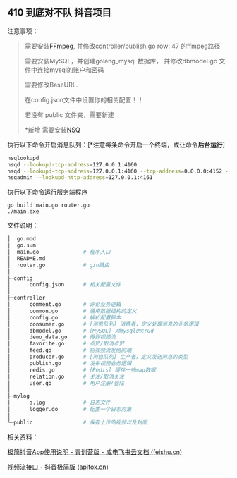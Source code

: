 ## 410 到底对不队 抖音项目



注意事项：

> 需要安装[FFmpeg](http://ffmpeg.org/download.html),   并修改controller/publish.go  row: 47 的ffmpeg路径
>
> 需要安装MySQL，并创建golang_mysql 数据库， 并修改dbmodel.go 文件中连接mysql的账户和密码
>
> 需要修改BaseURL.
>
> 在config.json文件中设置你的相关配置！！
>
> 若没有 public 文件夹，需要新建
>
> *新增 需要安装[NSQ](http://nsq.io/deployment/installing.html)



执行以下命令开启消息队列：[*注意每条命令开启一个终端，或让命令**后台运行**]

```bash
nsqlookupd
nsqd --lookupd-tcp-address=127.0.0.1:4160
nsqd --lookupd-tcp-address=127.0.0.1:4160 --tcp-address=0.0.0.0:4152 --http-address=0.0.0.0:4153
nsqadmin --lookupd-http-address=127.0.0.1:4161
```

执行以下命令运行服务端程序

```shell
go build main.go router.go
./main.exe
```

文件说明：

```bash
│  go.mod      
│  go.sum
│  main.go              # 程序入口
│  README.md
│  router.go            # gin路由
│  
├─config
│      config.json      # 相关配置文件
│      
├─controller
│      comment.go       # 评论业务逻辑
│      common.go        # 通用数据结构的定义
│      config.go        # 解析配置脚本
│      consumer.go      # [消息队列] 消费者，定义处理消息的业务逻辑
│      dbmodel.go       # [MySQL] 对mysql的crud
│      demo_data.go     # 得到视频流
│      favorite.go      # 点赞/取消点赞
│      feed.go          # 将视频流发给前端
│      producer.go      # [消息队列] 生产者，定义发送消息的类型
│      publish.go       # 发布视频业务逻辑
│      redis.go         # [Redis] 缓存一些map数据
│      relation.go      # 关注/取消关注
│      user.go          # 用户注册/登陆
│      
├─mylog
│      a.log            # 日志文件
│      logger.go        # 配置一个日志对象
│      
└─public                # 保存上传的视频以及封面

```



相关资料：

[极简抖音App使用说明 - 青训营版 - 成电飞书云文档 (feishu.cn)](https://bytedance.feishu.cn/docs/doccnM9KkBAdyDhg8qaeGlIz7S7)

[视频流接口 - 抖音极简版 (apifox.cn)](https://www.apifox.cn/apidoc/shared-8cc50618-0da6-4d5e-a398-76f3b8f766c5/api-18345145)
